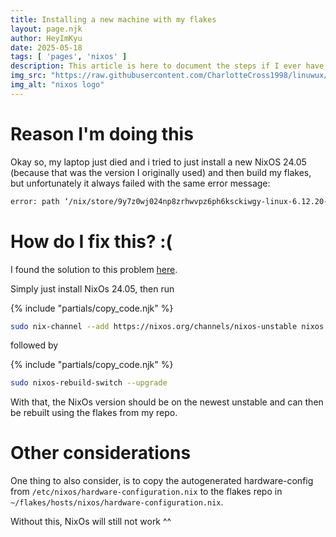 ```yaml
---
title: Installing a new machine with my flakes
layout: page.njk
author: HeyImKyu
date: 2025-05-18
tags: [ 'pages', 'nixos' ]
description: This article is here to document the steps if I ever have to move to a new laptop again, because i just did that and it wasn't as straightforward as i thought it would be ^^"
img_src: "https://raw.githubusercontent.com/CharlotteCross1998/linuwux/refs/heads/main/nwixowos.svg"
img_alt: "nixos logo"
---
```


# Reason I'm doing this

Okay so, my laptop just died and i tried to just install a new NixOS 24.05 (because that was the version I originally used) and then build my flakes, but unfortunately it always failed with the same error message:

```bash
error: path ‘/nix/store/9y7z0wj024np8zrhwvpz6ph6ksckiwgy-linux-6.12.20-modules-shrunk/lib’ is not in the Nix store
```

# How do I fix this? :(

I found the solution to this problem <a class="link" href="https://discourse.nixos.org/t/issue-building-linux-kernel-modules-after-flake-update/62322">here</a>.

Simply just install NixOs 24.05, then run 

{% include "partials/copy_code.njk" %}

```bash
sudo nix-channel --add https://nixos.org/channels/nixos-unstable nixos
```

followed by

{% include "partials/copy_code.njk" %}

```bash
sudo nixos-rebuild-switch --upgrade
````

With that, the NixOs version should be on the newest unstable and can then be rebuilt using the flakes from my repo.

# Other considerations

One thing to also consider, is to copy the autogenerated hardware-config from `/etc/nixos/hardware-configuration.nix` to the flakes repo in `~/flakes/hosts/nixos/hardware-configuration.nix`.

Without this, NixOs will still not work ^^
